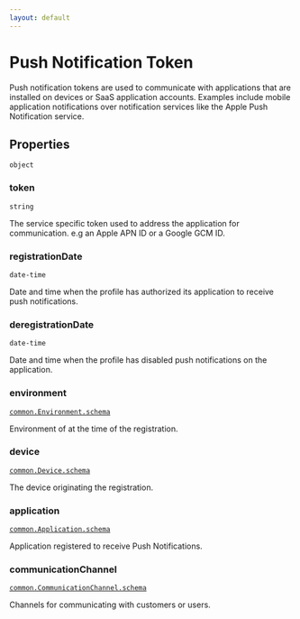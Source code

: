 ```yaml
---
layout: default
---
```


# Push Notification Token

Push notification tokens are used to communicate with applications that
are installed on devices or SaaS application accounts. Examples include mobile
application notifications over notification services like the Apple Push
Notification service.

## Properties

`object`


###  token
`string` 

The service specific token used to address the application for
communication. e.g an Apple APN ID or a Google GCM ID.



###  registrationDate
`date-time` 

Date and time when the profile has authorized its application to receive
push notifications.



###  deregistrationDate
`date-time` 

Date and time when the profile has disabled push notifications on the application.



###  environment
[`common.Environment.schema`](../common/Environment.schema.md) 

Environment of at the time of the registration.



###  device
[`common.Device.schema`](../common/Device.schema.md) 

The device originating the registration.


###  application
[`common.Application.schema`](../common/Application.schema.md) 

Application registered to receive Push Notifications.



###  communicationChannel
[`common.CommunicationChannel.schema`](../common/CommunicationChannel.schema.md) 

Channels for communicating with customers or users.



